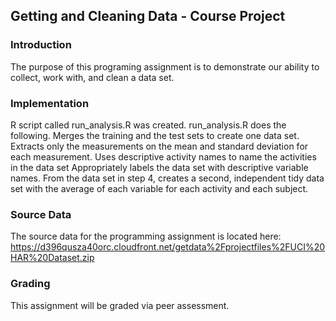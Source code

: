 ## Getting and Cleaning Data - Course Project


### Introduction

The purpose of this programing assignment is to demonstrate our ability to collect, work with, and clean a data set.


### Implementation

R script called run_analysis.R was created. run_analysis.R does the following. 
Merges the training and the test sets to create one data set.
Extracts only the measurements on the mean and standard deviation for each measurement. 
Uses descriptive activity names to name the activities in the data set
Appropriately labels the data set with descriptive variable names. 
From the data set in step 4, creates a second, independent tidy data set with the average of each variable for each activity and each subject.


### Source Data

The source data for the programming assignment is located here:
https://d396qusza40orc.cloudfront.net/getdata%2Fprojectfiles%2FUCI%20HAR%20Dataset.zip 


### Grading

This assignment will be graded via peer assessment.
